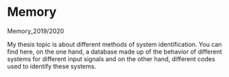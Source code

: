 # Memory
Memory_2019/2020

My thesis topic is about different methods of system identification. 
You can find here, on the one hand, a database made up of the behavior of different systems for different input signals and 
on the other hand, different codes used to identify these systems.
